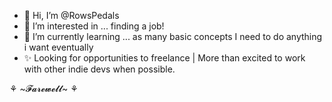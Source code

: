 - 👋 Hi, I’m @RowsPedals
- 👀 I’m interested in ... finding a job!
- 🌱 I’m currently learning ... as many basic concepts I need to do anything i want eventually
- ✨ Looking for opportunities to freelance | More than excited to work with other indie devs when possible.

⚘ ~𝓕𝓪𝓻𝓮𝔀𝓮𝓵𝓵~ ⚘
